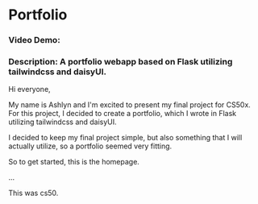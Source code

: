 # Portfolio
### Video Demo:  <URL HERE>
### Description: A portfolio webapp based on Flask utilizing tailwindcss and daisyUI.

Hi everyone,

My name is Ashlyn and I'm excited to present my final project for CS50x.  For this project, I decided to create a portfolio, which I wrote in Flask utilizing tailwindcss and daisyUI.

I decided to keep my final project simple, but also something that I will actually utilize, so a portfolio seemed very fitting.

So to get started, this is the homepage.


...

This was cs50.
